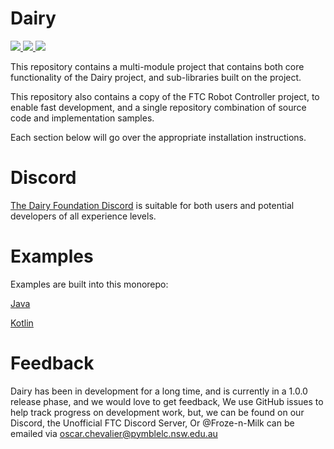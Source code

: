 # Dairy
<a href="/Util" target="_blank">
<img src="https://repo.dairy.foundation/api/badge/latest/releases/dev/frozenmilk/dairy/Util?color=40c14a&name=Util" />
</a>
<a href="/Sinister" target="_blank">
<img src="https://repo.dairy.foundation/api/badge/latest/releases/dev/frozenmilk/Sinister?color=40c14a&name=Sinister" />
</a>
<a href="/Core" target="_blank">
<img src="https://repo.dairy.foundation/api/badge/latest/releases/dev/frozenmilk/dairy/Core?color=40c14a&name=Core" />
</a>

This repository contains a multi-module project that contains both core
functionality of the Dairy project, and sub-libraries built on the project.

This repository also contains a copy of the FTC Robot Controller project, to
enable fast development, and a single repository combination of source code and
implementation samples.

Each section below will go over the appropriate installation instructions.

# Discord
[The Dairy Foundation Discord](https://discord.gg/xaSHyhKkFr) is suitable for
both users and potential developers of all experience levels.

# Examples
Examples are built into this monorepo:

[Java](TeamCode/src/main/java/org/firstinspires/ftc/teamcode)

[Kotlin](TeamCode/src/main/kotlin/org/firstinspires/ftc/teamcode)

# Feedback
Dairy has been in development for a long time, and is currently in a 1.0.0
release phase, and we would love to get feedback, We use GitHub issues to help
track progress on development work, but, we can be found on our Discord, the
Unofficial FTC Discord Server, Or @Froze-n-Milk can be emailed via
[oscar.chevalier@pymblelc.nsw.edu.au](mailto:oscar.chevalier@pymblelc.nsw.edu.au)
